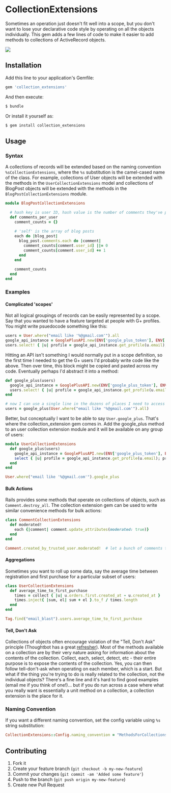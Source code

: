 # CollectionExtensions

Sometimes an operation just doesn't fit well into a scope, but you don't want to lose your declarative code style
by operating on all the objects individually. This gem adds a few lines of code to make it easier to add methods
to collections of ActiveRecord objects.

<img src="https://secure.travis-ci.org/arches/collection_extensions.png" />

## Installation

Add this line to your application's Gemfile:

```ruby
gem 'collection_extensions'
```

And then execute:

```bash
$ bundle
```

Or install it yourself as:

```bash
$ gem install collection_extensions
```

## Usage

### Syntax

A collections of records will be extended based on the naming convention `%sCollectionExtensions`, where the `%s` substitution
is the camel-cased name of the class. For example, collections of User objects will be extended with the methods in the
`UserCollectionExtensions` model and collections of BlogPost objects will be extended with the methods in the `BlogPostCollectionExtensions`
module.

```ruby
module BlogPostCollectionExtensions

  # hash key is user ID, hash value is the number of comments they've posted on this set of blog posts
  def comments_per_user
    comment_counts = {}
    
    # 'self' is the array of blog posts
    each do |blog_post|
      blog_post.comments.each do |comment|
        comment_counts[comment.user_id] ||= 0
        comment_counts[comment.user_id] += 1
      end
    end
    
    comment_counts
  end
end
```

### Examples

#### Complicated 'scopes'

Not all logical groupings of records can be easily represented by a scope. Say that you wanted to have a feature targeted
at people with G+ profiles. You might write psuedocode something like this:

```ruby
users = User.where("email like '%@gmail.com'").all
google_api_instance = GooglePlusAPI.new(ENV['google_plus_token'], ENV['google_plus_secret'])
users.select! { |u| profile = google_api_instance.get_profile(u.email); profile.confirmed }
```

Hitting an API isn't something I would normally put in a scope definition, so the first time I needed to get the G+
users I'd probably write code like the above.  Then over time, this block might be copied and pasted across my code.
Eventually perhaps I'd abstract it into a method:

```ruby
def google_plus(users)
  google_api_instance = GooglePlusAPI.new(ENV['google_plus_token'], ENV['google_plus_secret'])
  users.select! { |u| profile = google_api_instance.get_profile(u.email); profile.confirmed }
end

# now I can use a single line in the dozens of places I need to access the G+ users
users = google_plus(User.where("email like '%@gmail.com'").all)
```

Better, but conceptually I want to be able to say `User.google_plus`. That's where the collection_extension gem comes in.
Add the google_plus method to an user collection extension module and it will be available on any group of users:

```ruby
module UserCollectionExtensions
  def google_plus(users)
    google_api_instance = GooglePlusAPI.new(ENV['google_plus_token'], ENV['google_plus_secret'])
    select { |u| profile = google_api_instance.get_profile(u.email); profile.confirmed }
  end
end

User.where("email like '%@gmail.com'").google_plus
```

#### Bulk Actions

Rails provides
some methods that operate on collections of objects, such as `Comment.destroy_all`. The collection extension gem can be used
to write similar convenience methods for bulk actions:

```ruby
class CommentCollectionExtensions
  def moderated!
    each {|comment| comment.update_attributes(moderated: true)}
  end
end

Comment.created_by_trusted_user.moderated!  # let a bunch of comments through at once
```

#### Aggregations

Sometimes you want to roll up some data, say the average time between registration and first purchase for a particular
subset of users:

```ruby
class UserCollectionExtensions
  def average_time_to_first_purchase
    times = collect { |u| u.orders.first.created_at - u.created_at }
    times.inject{ |sum, el| sum + el }.to_f / times.length
  end
end

Tag.find("email_blast").users.average_time_to_first_purchase
```

#### Tell, Don't Ask

Collections of objects often encourage violation of the "Tell, Don't Ask" principle (Thoughtbot has a great [refresher](http://robots.thoughtbot.com/post/27572137956/tell-dont-ask)).
Most of the methods available on a collection are by their very nature asking for information about the contents
of the collection. Collect, each, select, detect, etc - their entire purpose is to expose the contents of the collection.
Yes, you can then follow tell-don't-ask when operating on each member, which is a start. But what if the thing you're trying
to do is really related to the collection, not the individual objects? There's a fine line and it's hard to find good examples
(email me if you think of one!)... but if you do run across a case where what you really want is essentially a unit method
on a collection, a collection extension is the place for it.

### Naming Convention

If you want a different naming convention, set the config variable using `%s` string substitution:

```ruby
CollectionExtensions::Config.naming_convention = "MethodsForCollectionsOf%s"
```

## Contributing

1. Fork it
2. Create your feature branch (`git checkout -b my-new-feature`)
3. Commit your changes (`git commit -am 'Added some feature'`)
4. Push to the branch (`git push origin my-new-feature`)
5. Create new Pull Request
